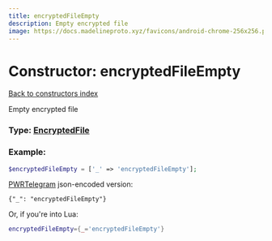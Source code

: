 ```yaml
---
title: encryptedFileEmpty
description: Empty encrypted file
image: https://docs.madelineproto.xyz/favicons/android-chrome-256x256.png
---
```

# Constructor: encryptedFileEmpty  
[Back to constructors index](index.md)



Empty encrypted file




### Type: [EncryptedFile](../types/EncryptedFile.md)


### Example:

```php
$encryptedFileEmpty = ['_' => 'encryptedFileEmpty'];
```  

[PWRTelegram](https://pwrtelegram.xyz) json-encoded version:

```
{"_": "encryptedFileEmpty"}
```


Or, if you're into Lua:

```lua
encryptedFileEmpty={_='encryptedFileEmpty'}

```


